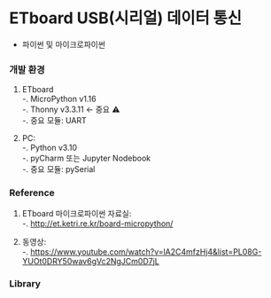 # ETboard USB(시리얼) 데이터 통신
- 파이썬 및 마이크로파이썬 


### 개발 환경
1. ETboard  
-. MicroPython v1.16  
-. Thonny v3.3.11 <- 중요 :warning:    
-. 중요 모듈: UART  
 

2. PC:  
-. Python v3.10  
-. pyCharm 또는 Jupyter Nodebook  
-. 중요 모듈: pySerial  
   

### Reference
1. ETboard 마이크로파이썬 자료실:   
-. http://et.ketri.re.kr/board-micropython/  

2. 동영상:  
-. https://www.youtube.com/watch?v=lA2C4mfzHj4&list=PL08G-YUOt0DRY50wav6gVc2NgJCm0D7jL  

### Library
  